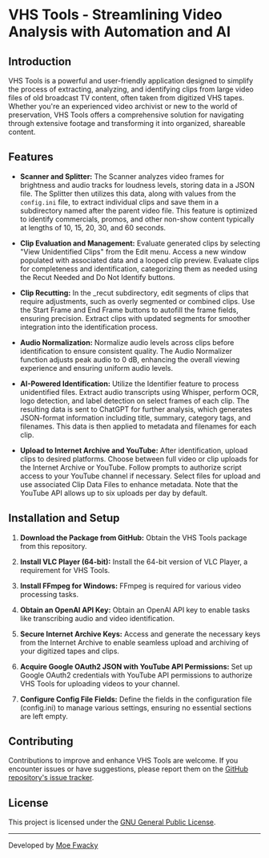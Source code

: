 # VHS Tools - Streamlining Video Analysis with Automation and AI

## Introduction

VHS Tools is a powerful and user-friendly application designed to simplify the process of extracting, analyzing, and identifying clips from large video files of old broadcast TV content, often taken from digitized VHS tapes. Whether you're an experienced video archivist or new to the world of preservation, VHS Tools offers a comprehensive solution for navigating through extensive footage and transforming it into organized, shareable content.

## Features

- **Scanner and Splitter:** The Scanner analyzes video frames for brightness and audio tracks for loudness levels, storing data in a JSON file. The Splitter then utilizes this data, along with values from the `config.ini` file, to extract individual clips and save them in a subdirectory named after the parent video file. This feature is optimized to identify commercials, promos, and other non-show content typically at lengths of 10, 15, 20, 30, and 60 seconds.

- **Clip Evaluation and Management:** Evaluate generated clips by selecting "View Unidentified Clips" from the Edit menu. Access a new window populated with associated data and a looped clip preview. Evaluate clips for completeness and identification, categorizing them as needed using the Recut Needed and Do Not Identify buttons.

- **Clip Recutting:** In the _recut subdirectory, edit segments of clips that require adjustments, such as overly segmented or combined clips. Use the Start Frame and End Frame buttons to autofill the frame fields, ensuring precision. Extract clips with updated segments for smoother integration into the identification process.

- **Audio Normalization:** Normalize audio levels across clips before identification to ensure consistent quality. The Audio Normalizer function adjusts peak audio to 0 dB, enhancing the overall viewing experience and ensuring uniform audio levels.

- **AI-Powered Identification:** Utilize the Identifier feature to process unidentified files. Extract audio transcripts using Whisper, perform OCR, logo detection, and label detection on select frames of each clip. The resulting data is sent to ChatGPT for further analysis, which generates JSON-format information including title, summary, category tags, and filenames. This data is then applied to metadata and filenames for each clip.

- **Upload to Internet Archive and YouTube:** After identification, upload clips to desired platforms. Choose between full video or clip uploads for the Internet Archive or YouTube. Follow prompts to authorize script access to your YouTube channel if necessary. Select files for upload and use associated Clip Data Files to enhance metadata. Note that the YouTube API allows up to six uploads per day by default.

## Installation and Setup

1. **Download the Package from GitHub:** Obtain the VHS Tools package from this repository.

2. **Install VLC Player (64-bit):** Install the 64-bit version of VLC Player, a requirement for VHS Tools.

3. **Install FFmpeg for Windows:** FFmpeg is required for various video processing tasks.

4. **Obtain an OpenAI API Key:** Obtain an OpenAI API key to enable tasks like transcribing audio and video identification.

6. **Secure Internet Archive Keys:** Access and generate the necessary keys from the Internet Archive to enable seamless upload and archiving of your digitized tapes and clips.

7. **Acquire Google OAuth2 JSON with YouTube API Permissions:** Set up Google OAuth2 credentials with YouTube API permissions to authorize VHS Tools for uploading videos to your channel.

8. **Configure Config File Fields:** Define the fields in the configuration file (config.ini) to manage various settings, ensuring no essential sections are left empty.

## Contributing

Contributions to improve and enhance VHS Tools are welcome. If you encounter issues or have suggestions, please report them on the [GitHub repository's issue tracker](https://github.com/MoeFwacky/vhstools/issues).

## License

This project is licensed under the [GNU General Public License](LICENSE).

---

Developed by [Moe Fwacky](https://github.com/MoeFwacky)
